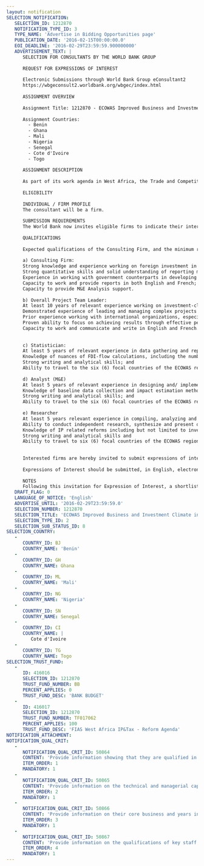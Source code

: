 ```yaml
---
layout: notification
SELECTION_NOTIFICATION: 
   SELECTION_ID: 1212870
   NOTIFICATION_TYPE_ID: 3
   TYPE_NAME: 'Advertise in Bidding Opportunities page'
   PUBLICATION_DATE: '2016-02-15T00:00:00.0'
   EOI_DEADLINE: '2016-02-29T23:59:59.900000000'
   ADVERTISEMENT_TEXT: |
      SELECTION FOR CONSULTANTS BY THE WORLD BANK GROUP
      
      REQUEST FOR EXPRESSIONS OF INTEREST
      
      Electronic Submissions through World Bank Group eConsultant2
      https://wbgeconsult2.worldbank.org/wbgec/index.html
      
      ASSIGNMENT OVERVIEW
      
      Assignment Title: 1212870 - ECOWAS Improved Business and Investment Climate in West Africa Project -Consultancy for IP Baseline-Data-Collection and Evaluation, IP Scorecard Implementation, and M&E Analysis Support
      
      Assignment Countries:
        - Benin
        - Ghana
        - Mali
        - Nigeria
        - Senegal
        - Cote d'Ivoire
        - Togo
      
      ASSIGNMENT DESCRIPTION
      
      As part of its work agenda in West Africa, the Trade and Competitiveness Global Practice (GP, WBG is implementing an Investment Policy Project financed by the European Union (EU).The Project will engage the private sector, the ECOWAS Commission, and its Member States to identify, address, and monitor the elimination of barriers to cross-border investments. It will develop a Scorecard to monitor reform progress, and support peer-to-peer learning to foster coherent best practice solutions across the West African community. On the national level, the Project will implement reforms on the applicable IP issues, such as market access, procedural investment admission, investment incentives, performance requirements, and sectoral policies, to encourage the flow of intra & extra-regional FDI into the ECOWAS common market. The Firm will collect baseline-investment data, carry out a baseline study, roll out and implement the IP Scorecard, and support M&E analysis under the guidance of the T&C GP
      
      ELIGIBILITY
      
      INDIVIDUAL / FIRM PROFILE
      The consultant will be a firm. 
      
      SUBMISSION REQUIREMENTS
      The World Bank now invites eligible firms to indicate their interest in providing the services.  Interested firms must provide information indicating that they are qualified to perform the services (brochures, description of similar assignments, experience in similar conditions, availability of appropriate skills among staff, etc. for firms; CV and cover letter for individuals).  Please note that the total size of all attachments should be less than 5MB.  Consultants may associate to enhance their qualifications.
      
      QUALIFICATIONS 
      
      Expected qualifications of the Consulting Firm, and the minimum requirements of key Project Team members of the Consulting Firm, are as follows. One expert can combine different roles; however, this individual must meet qualifications of all such roles. 
      
      a) Consulting Firm: 
      Strong knowledge and experience working on foreign investment in developing countries; 
      Strong quantitative skills and solid understanding of reporting methodologies for FDI statistics;
      Experience in working with government counterparts in developing countries, including the establishment of investment regimes;
      Capacity to work and provide reports in both English and French; and
      Capacity to provide M&E Analysis support. 
      
      b) Overall Project Team Leader:
      At least 10 years of relevant experience working on investment-climate issues, preferably in the West African region; 
      Demonstrated experience of leading and managing complex projects funded by donors; 
      Prior experience working with international organizations, especially with the World Bank Group; 
      Proven ability to focus on achieving results through effective people-management skills, developing innovative solutions, and meeting tight deadlines; and 
      Capacity to work and communicate and write in English and French.
      
      
      c) Statistician: 
      At least 5 years of relevant experience in data gathering and reporting, including FDI statistics;
      Knowledge of nuances of FDI-flow calculations, including the number of investment projects and the amount thereof, and data-gathering methods in IPAs in West Africa;
      Strong writing and analytical skills; and 
      Ability to travel to the six (6) focal countries of the ECOWAS region.
      
      d) Analyst (M&E)
      At least 5 years of relevant experience in designing and/ implementing M&E tools 
      Knowledge of baseline data collection and impact estimation methodologies
      Strong writing and analytical skills; and 
      Ability to travel to the six (6) focal countries of the ECOWAS region.
      
      e) Researcher 
      At least 5 years relevant experience in compiling, analyzing and reporting on macro-economic trends 
      Ability to conduct independent research, synthesize and present data from multiple sources 
      Knowledge of IP related reforms including but not limited to investment entry and expansion
      Strong writing and analytical skills and 
      Ability to travel to six (6) focal countries of the ECOWAS region
      
      
      Interested firms are hereby invited to submit expressions of interest.
      
      Expressions of Interest should be submitted, in English, electronically through World Bank Group eTendering (https://wbgeconsult2.worldbank.org/wbgec/index.html)
      
      NOTES
      Following this invitation for Expression of Interest, a shortlist of qualified firms will be formally invited to submit proposals.  Shortlisting and selection will be subject to the availability of funding.
   DRAFT_FLAG: 0
   LANGUAGE_OF_NOTICE: 'English'
   ADVERTISE_UNTIL: '2016-02-29T23:59:59.0'
   SELECTION_NUMBER: 1212870
   SELECTION_TITLE: 'ECOWAS Improved Business and Investment Climate in West Africa Project -Consultancy for IP Baseline-Data-Collection and Evaluation, IP Scorecard Implementation, and M&E Analysis Supp'
   SELECTION_TYPE_ID: 2
   SELECTION_SUB_STATUS_ID: 8
SELECTION_COUNTRY: 
   - 
      COUNTRY_ID: BJ
      COUNTRY_NAME: 'Benin'
   - 
      COUNTRY_ID: GH
      COUNTRY_NAME: Ghana
   - 
      COUNTRY_ID: ML
      COUNTRY_NAME: 'Mali'
   - 
      COUNTRY_ID: NG
      COUNTRY_NAME: 'Nigeria'
   - 
      COUNTRY_ID: SN
      COUNTRY_NAME: Senegal
   - 
      COUNTRY_ID: CI
      COUNTRY_NAME: |
         Cote d'Ivoire
   - 
      COUNTRY_ID: TG
      COUNTRY_NAME: Togo
SELECTION_TRUST_FUND: 
   - 
      ID: 416016
      SELECTION_ID: 1212870
      TRUST_FUND_NUMBER: BB
      PERCENT_APPLIES: 0
      TRUST_FUND_DESC: 'BANK BUDGET'
   - 
      ID: 416017
      SELECTION_ID: 1212870
      TRUST_FUND_NUMBER: TF017062
      PERCENT_APPLIES: 100
      TRUST_FUND_DESC: 'FIAS West Africa IP&Tax - Reform Agenda'
NOTIFICATION_ATTACHMENT: 
NOTIFICATION_QUAL_CRIT: 
   - 
      NOTIFICATION_QUAL_CRIT_ID: 50864
      CONTENT: 'Provide information showing that they are qualified in the field of the assignment.'
      ITEM_ORDER: 1
      MANDATORY: 1
   - 
      NOTIFICATION_QUAL_CRIT_ID: 50865
      CONTENT: 'Provide information on the technical and managerial capabilities of the firm.'
      ITEM_ORDER: 2
      MANDATORY: 1
   - 
      NOTIFICATION_QUAL_CRIT_ID: 50866
      CONTENT: 'Provide information on their core business and years in business.'
      ITEM_ORDER: 3
      MANDATORY: 1
   - 
      NOTIFICATION_QUAL_CRIT_ID: 50867
      CONTENT: 'Provide information on the qualifications of key staff.'
      ITEM_ORDER: 4
      MANDATORY: 1
---
```

